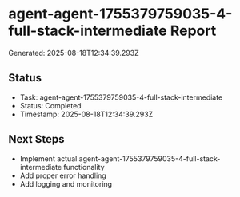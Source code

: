 # agent-agent-1755379759035-4-full-stack-intermediate Report

Generated: 2025-08-18T12:34:39.293Z

## Status
- Task: agent-agent-1755379759035-4-full-stack-intermediate
- Status: Completed
- Timestamp: 2025-08-18T12:34:39.293Z

## Next Steps
- Implement actual agent-agent-1755379759035-4-full-stack-intermediate functionality
- Add proper error handling
- Add logging and monitoring
